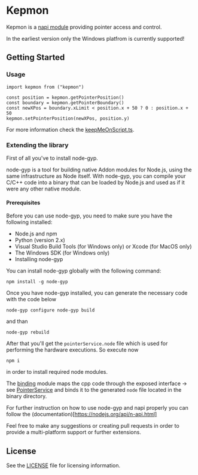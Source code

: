 # Kepmon

Kepmon is a [napi module](https://www.npmjs.com/package/node-addon-api) providing pointer access and control.

In the earliest version only the Windows platfrom is currently supported!

## Getting Started

### Usage

```nodejs
import kepmon from ("kepmon")

const position = kepmon.getPointerPosition()
const boundary = kepmon.getPointerBoundary()
const newXPos = boundary.xLimit < position.x + 50 ? 0 : position.x + 50  
kepmon.setPointerPosition(newXPos, position.y)

```
For more information check the [keepMeOnScript.ts](./src/keepMeOnScript.ts).

### Extending the library

First of all you've to install node-gyp.

node-gyp is a tool for building native Addon modules for Node.js, using the same infrastructure as Node itself. With node-gyp, you can compile your C/C++ code into a binary that can be loaded by Node.js and used as if it were any other native module.

#### Prerequisites
Before you can use node-gyp, you need to make sure you have the following installed:

- Node.js and npm
- Python (version 2.x)
- Visual Studio Build Tools (for Windows only) or Xcode (for MacOS only)
- The Windows SDK (for Windows only)
- Installing node-gyp

You can install node-gyp globally with the following command:

`
npm install -g node-gyp
`

Once you have node-gyp installed, you can generate the necessary code with the code below

`
node-gyp configure
node-gyp build
`

and than

`
node-gyp rebuild
`

After that you'll get the `pointerService.node` file which is used for performing the hardware executions.
So execute now 

`npm i`

in order to install required node modules. 

The [binding](node_modules/bindings/README.md) module maps the cpp code through the exposed interface -> see [PointerService](src/pointer/pointerService.ts)
and binds it to the generated `node` file located in the binary directory. 

For further instruction on how to use node-gyp and napi properly you can follow the (documentation)[https://nodejs.org/api/n-api.html] 

Feel free to make any suggestions or creating pull requests in order to provide a multi-platform support or further extensions.

## License

See the [LICENSE](./LICENSE) file for licensing information.
